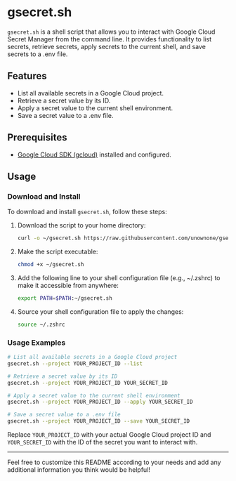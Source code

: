 # gsecret.sh

`gsecret.sh` is a shell script that allows you to interact with Google Cloud Secret Manager from the command line. It provides functionality to list secrets, retrieve secrets, apply secrets to the current shell, and save secrets to a .env file.

## Features

- List all available secrets in a Google Cloud project.
- Retrieve a secret value by its ID.
- Apply a secret value to the current shell environment.
- Save a secret value to a .env file.

## Prerequisites

- [Google Cloud SDK (gcloud)](https://cloud.google.com/sdk/docs/install) installed and configured.

## Usage

### Download and Install

To download and install `gsecret.sh`, follow these steps:

1. Download the script to your home directory:

   ```bash
   curl -o ~/gsecret.sh https://raw.githubusercontent.com/unownone/gsecrets/main/gsecret.sh
   ```

2. Make the script executable:

   ```bash
   chmod +x ~/gsecret.sh
   ```

3. Add the following line to your shell configuration file (e.g., ~/.zshrc) to make it accessible from anywhere:

   ```bash
   export PATH=$PATH:~/gsecret.sh
   ```

4. Source your shell configuration file to apply the changes:

   ```bash
   source ~/.zshrc
   ```

### Usage Examples

```bash
# List all available secrets in a Google Cloud project
gsecret.sh --project YOUR_PROJECT_ID --list

# Retrieve a secret value by its ID
gsecret.sh --project YOUR_PROJECT_ID YOUR_SECRET_ID

# Apply a secret value to the current shell environment
gsecret.sh --project YOUR_PROJECT_ID --apply YOUR_SECRET_ID

# Save a secret value to a .env file
gsecret.sh --project YOUR_PROJECT_ID --save YOUR_SECRET_ID
```

Replace `YOUR_PROJECT_ID` with your actual Google Cloud project ID and `YOUR_SECRET_ID` with the ID of the secret you want to interact with.

---

Feel free to customize this README according to your needs and add any additional information you think would be helpful!
